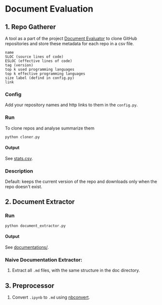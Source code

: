 # Document Evaluation

## 1. Repo Gatherer

A tool as a part of the project [Document Evaluator]() to clone GitHub repositories and store these metadata for each repo in a csv file.

```
name
SLOC (source lines of code)
ESLOC (effective lines of code)
tag (version)
top k used programming languages
top k effective programming languages
size label (defind in config.py)
link
```

### Config
Add your repository names and http links to them in the `config.py`.

### Run

To clone repos and analyse summarize them
```
python cloner.py
```

#### Output
See [stats.csv](https://github.com/ghazalrafiei/RepoGatherer/blob/main/stats.csv).

### Description
Default: keeps the current version of the repo and downloads only when the repo doesn't exist.

## 2. Document Extractor

### Run
```
python document_extractor.py
```
#### Output
See [documentations/]().

### Naive Documentation Extractor:

1. Extract all `.md` files, with the same structure in the doc directory.

## 3. Preprocessor

1. Convert `.ipynb` to `.md` using [nbconvert](https://github.com/jupyter/nbconvert).